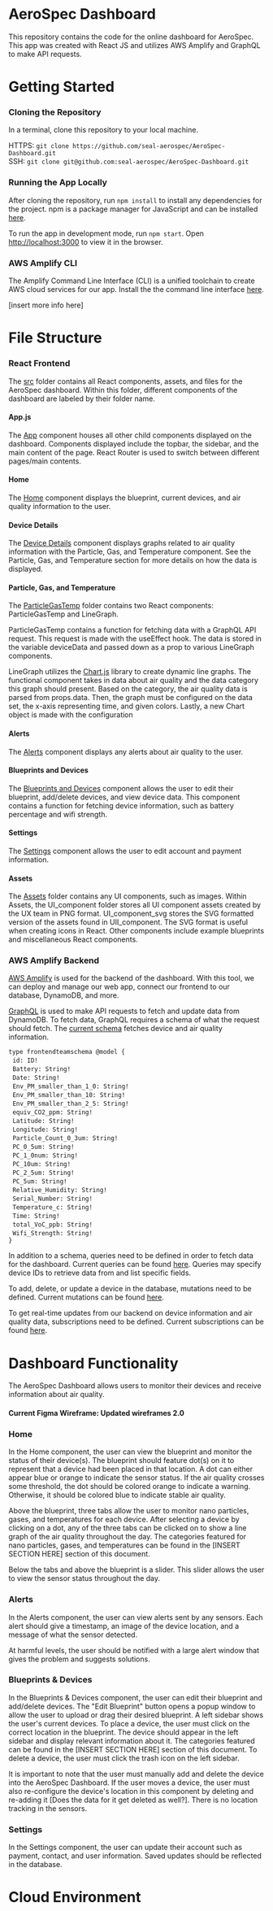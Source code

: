 # AeroSpec Dashboard

This repository contains the code for the online dashboard for AeroSpec. This app was created with React JS and utilizes AWS Amplify and GraphQL to make API requests.

# Getting Started

### Cloning the Repository

In a terminal, clone this repository to your local machine.

HTTPS: `git clone https://github.com/seal-aerospec/AeroSpec-Dashboard.git`\
SSH: `git clone git@github.com:seal-aerospec/AeroSpec-Dashboard.git`

### Running the App Locally

After cloning the repository, run `npm install` to install any dependencies for the project. npm is a package manager for JavaScript and can be installed [here](https://www.npmjs.com/get-npm).

To run the app in development mode, run `npm start`. Open [http://localhost:3000](http://localhost:3000) to view it in the browser.

### AWS Amplify CLI

The Amplify Command Line Interface (CLI) is a unified toolchain to create AWS cloud services for our app. Install the the command line interface [here](https://docs.amplify.aws/cli/start/install).

[insert more info here]

# File Structure

### React Frontend

The [src](https://github.com/seal-aerospec/AeroSpec-Dashboard/tree/main/src) folder contains all React components, assets, and files for the AeroSpec dashboard. Within this folder, different components of the dashboard are labeled by their folder name. 

#### App.js

The [App](https://github.com/seal-aerospec/AeroSpec-Dashboard/blob/main/src/App.js) component houses all other child components displayed on the dashboard. Components displayed include the topbar, the sidebar, and the main content of the page. React Router is used to switch between different pages/main contents.

#### Home

The [Home](https://github.com/seal-aerospec/AeroSpec-Dashboard/blob/main/src/Dashboard/Home/index.js) component displays the blueprint, current devices, and air quality information to the user. 

#### Device Details

The [Device Details](https://github.com/seal-aerospec/AeroSpec-Dashboard/tree/main/src/Dashboard/Home/DeviceDetails) component displays graphs related to air quality information with the Particle, Gas, and Temperature component. See the Particle, Gas, and Temperature section for more details on how the data is displayed.

#### Particle, Gas, and Temperature

The [ParticleGasTemp](https://github.com/seal-aerospec/AeroSpec-Dashboard/tree/main/src/Dashboard/Home/ParticleGasTemp) folder contains two React components: ParticleGasTemp and LineGraph. 

ParticleGasTemp contains a function for fetching data with a GraphQL API request. This request is made with the useEffect hook. The data is stored in the variable deviceData and passed down as a prop to various LineGraph components.

LineGraph utilizes the [Chart.js](https://www.chartjs.org/) library to create dynamic line graphs. The functional component takes in data about air quality and the data category this graph should present. Based on the category, the air quality data is parsed from props.data. Then, the graph must be configured on the data set, the x-axis representing time, and given colors. Lastly, a new Chart object is made with the configuration

#### Alerts

The [Alerts](https://github.com/seal-aerospec/AeroSpec-Dashboard/tree/main/src/Dashboard/Alerts) component displays any alerts about air quality to the user.

#### Blueprints and Devices

The [Blueprints and Devices](https://github.com/seal-aerospec/AeroSpec-Dashboard/tree/main/src/Dashboard/BlueprintsAndDevices) component allows the user to edit their blueprint, add/delete devices, and view device data. This component contains a function for fetching device information, such as battery percentage and wifi strength.

#### Settings

The [Settings](https://github.com/seal-aerospec/AeroSpec-Dashboard/tree/main/src/Dashboard/Settings) component allows the user to edit account and payment information.

#### Assets

The [Assets](https://github.com/seal-aerospec/AeroSpec-Dashboard/blob/main/src/Dashboard/assets) folder contains any UI components, such as images. Within Assets, the UI_component folder stores all UI component assets created by the UX team in PNG format. UI_component_svg stores the SVG formatted version of the assets found in UII_component. The SVG format is useful when creating icons in React. Other components include example blueprints and miscellaneous React components.

### AWS Amplify Backend

[AWS Amplify](https://aws.amazon.com/amplify/) is used for the backend of the dashboard. With this tool, we can deploy and manage our web app, connect our frontend to our database, DynamoDB, and more.

[GraphQL](https://graphql.org/) is used to make API requests to fetch and update data from DynamoDB. To fetch data, GraphQL requires a schema of what the request should fetch. The [current schema](https://github.com/seal-aerospec/AeroSpec-Dashboard/blob/main/readme/amplify/backend/api/aerospecdashboard/schema.graphql) fetches device and air quality information. 

 `type frontendteamschema @model {`\
	&nbsp;&nbsp;`id: ID!`\
  &nbsp;&nbsp;`Battery: String!`\
  &nbsp;&nbsp;`Date: String!`\
  &nbsp;&nbsp;`Env_PM_smaller_than_1_0: String!`\
  &nbsp;&nbsp;`Env_PM_smaller_than_10: String!`\
  &nbsp;&nbsp;`Env_PM_smaller_than_2_5: String!`\
  &nbsp;&nbsp;`equiv_CO2_ppm: String!`\
  &nbsp;&nbsp;`Latitude: String!`\
  &nbsp;&nbsp;`Longitude: String!`\
  &nbsp;&nbsp;`Particle_Count_0_3um: String!`\
  &nbsp;&nbsp;`PC_0_5um: String!`\
  &nbsp;&nbsp;`PC_1_0num: String!`\
  &nbsp;&nbsp;`PC_10um: String!`\
  &nbsp;&nbsp;`PC_2_5um: String!`\
  &nbsp;&nbsp;`PC_5um: String!`\
  &nbsp;&nbsp;`Relative_Humidity: String!`\
  &nbsp;&nbsp;`Serial_Number: String!`\
  &nbsp;&nbsp;`Temperature_c: String!`\
  &nbsp;&nbsp;`Time: String!`\
  &nbsp;&nbsp;`total_VoC_ppb: String!`\
  &nbsp;&nbsp;`Wifi_Strength: String!`\
`}`

In addition to a schema, queries need to be defined in order to fetch data for the dashboard. Current queries can be found [here](https://github.com/seal-aerospec/AeroSpec-Dashboard/blob/main/src/graphql/queries.js). Queries may specify device IDs to retrieve data from and list specific fields.

To add, delete, or update a device in the database, mutations need to be defined. Current mutations can be found [here](https://github.com/seal-aerospec/AeroSpec-Dashboard/blob/main/readme/src/graphql/mutations.js).

To get real-time updates from our backend on device information and air quality data, subscriptions need to be defined. Current subscriptions can be found [here](https://github.com/seal-aerospec/AeroSpec-Dashboard/blob/main/readme/src/graphql/subscriptions.js).

# Dashboard Functionality

The AeroSpec Dashboard allows users to monitor their devices and receive information about air quality. 

#### Current Figma Wireframe: Updated wireframes 2.0

### Home

In the Home component, the user can view the blueprint and monitor the status of their device(s). The blueprint should feature dot(s) on it to represent that a device had been placed in that location. A dot can either appear blue or orange to indicate the sensor status. If the air quality crosses some threshold, the dot should be colored orange to indicate a warning. Otherwise, it should be colored blue to indicate stable air quality. 

Above the blueprint, three tabs allow the user to monitor nano particles, gases, and temperatures for each device. After selecting a device by clicking on a dot, any of the three tabs can be clicked on to show a line graph of the air quality throughout the day. The categories featured for nano particles, gases, and temperatures can be found in the [INSERT SECTION HERE] section of this document.

Below the tabs and above the blueprint is a slider. This slider allows the user to view the sensor status throughout the day. 

### Alerts

In the Alerts component, the user can view alerts sent by any sensors. Each alert should give a timestamp, an image of the device location, and a message of what the sensor detected. 

At harmful levels, the user should be notified with a large alert window that gives the problem and suggests solutions.

### Blueprints & Devices

In the Blueprints & Devices component, the user can edit their blueprint and add/delete devices. The "Edit Blueprint" button opens a popup window to allow the user to upload or drag their desired blueprint. A left sidebar shows the user's current devices. To place a device, the user must click on the correct location in the blueprint. The device should appear in the left sidebar and display relevant information about it. The categories featured can be found in the [INSERT SECTION HERE] section of this document. To delete a device, the user must click the trash icon on the left sidebar.

It is important to note that the user must manually add and delete the device into the AeroSpec Dashboard. If the user moves a device, the user must also re-configure the device's location in this component by deleting and re-adding it [Does the data for it get deleted as well?]. There is no location tracking in the sensors.

### Settings

In the Settings component, the user can update their account such as payment, contact, and user information. Saved updates should be reflected in the database.

# Cloud Environment
